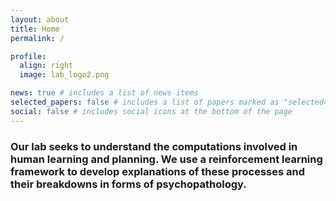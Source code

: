 ```yaml
---
layout: about
title: Home
permalink: /

profile:
  align: right
  image: lab_logo2.png

news: true # includes a list of news items
selected_papers: false # includes a list of papers marked as "selected={true}"
social: false # includes social icons at the bottom of the page
---
```


### Our lab seeks to understand the **computations** involved in human **learning and planning**. We use a **reinforcement learning** framework to develop explanations of these processes and their breakdowns in forms of **psychopathology**.
